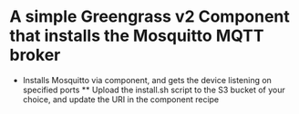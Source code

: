 # A simple Greengrass v2 Component that installs the Mosquitto MQTT broker

* Installs Mosquitto via component, and gets the device listening on specified ports
** Upload the install.sh script to the S3 bucket of your choice, and update the URI in the component recipe




